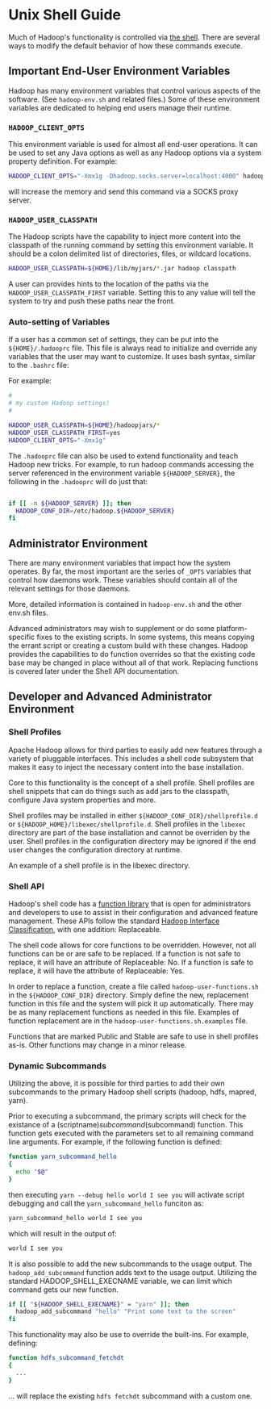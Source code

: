 <!---
  Licensed under the Apache License, Version 2.0 (the "License");
  you may not use this file except in compliance with the License.
  You may obtain a copy of the License at

   http://www.apache.org/licenses/LICENSE-2.0

  Unless required by applicable law or agreed to in writing, software
  distributed under the License is distributed on an "AS IS" BASIS,
  WITHOUT WARRANTIES OR CONDITIONS OF ANY KIND, either express or implied.
  See the License for the specific language governing permissions and
  limitations under the License. See accompanying LICENSE file.
-->

# Unix Shell Guide

<!-- MACRO{toc|fromDepth=0|toDepth=3} -->

Much of Hadoop's functionality is controlled via [the shell](CommandsManual.html).  There are several ways to modify the default behavior of how these commands execute.

## Important End-User Environment Variables

Hadoop has many environment variables that control various aspects of the software.  (See `hadoop-env.sh` and related files.)  Some of these environment variables are dedicated to helping end users manage their runtime.

### `HADOOP_CLIENT_OPTS`

This environment variable is used for almost all end-user operations.  It can be used to set any Java options as well as any Hadoop options via a system property definition. For example:

```bash
HADOOP_CLIENT_OPTS="-Xmx1g -Dhadoop.socks.server=localhost:4000" hadoop fs -ls /tmp
```

will increase the memory and send this command via a SOCKS proxy server.

### `HADOOP_USER_CLASSPATH`

The Hadoop scripts have the capability to inject more content into the classpath of the running command by setting this environment variable.  It should be a colon delimited list of directories, files, or wildcard locations.

```bash
HADOOP_USER_CLASSPATH=${HOME}/lib/myjars/*.jar hadoop classpath
```

A user can provides hints to the location of the paths via the `HADOOP_USER_CLASSPATH_FIRST` variable.  Setting this to any value will tell the system to try and push these paths near the front.

### Auto-setting of Variables

If a user has a common set of settings, they can be put into the `${HOME}/.hadooprc` file.  This file is always read to initialize and override any variables that the user may want to customize.  It uses bash syntax, similar to the `.bashrc` file:

For example:

```bash
#
# my custom Hadoop settings!
#

HADOOP_USER_CLASSPATH=${HOME}/hadoopjars/*
HADOOP_USER_CLASSPATH_FIRST=yes
HADOOP_CLIENT_OPTS="-Xmx1g"
```

The `.hadooprc` file can also be used to extend functionality and teach Hadoop new tricks.  For example, to run hadoop commands accessing the server referenced in the environment variable `${HADOOP_SERVER}`, the following in the `.hadooprc` will do just that:

```bash

if [[ -n ${HADOOP_SERVER} ]]; then
  HADOOP_CONF_DIR=/etc/hadoop.${HADOOP_SERVER}
fi
```

## Administrator Environment

There are many environment variables that impact how the system operates.  By far, the most important are the series of `_OPTS` variables that control how daemons work.  These variables should contain all of the relevant settings for those daemons.

More, detailed information is contained in `hadoop-env.sh` and the other env.sh files.

Advanced administrators may wish to supplement or do some platform-specific fixes to the existing scripts.  In some systems, this means copying the errant script or creating a custom build with these changes.  Hadoop provides the capabilities to do function overrides so that the existing code base may be changed in place without all of that work.  Replacing functions is covered later under the Shell API documentation.

## Developer and Advanced Administrator Environment

### Shell Profiles

Apache Hadoop allows for third parties to easily add new features through a variety of pluggable interfaces.  This includes a shell code subsystem that makes it easy to inject the necessary content into the base installation.

Core to this functionality is the concept of a shell profile.  Shell profiles are shell snippets that can do things such as add jars to the classpath, configure Java system properties and more.

Shell profiles may be installed in either `${HADOOP_CONF_DIR}/shellprofile.d` or `${HADOOP_HOME}/libexec/shellprofile.d`.  Shell profiles in the `libexec` directory are part of the base installation and cannot be overriden by the user.  Shell profiles in the configuration directory may be ignored if the end user changes the configuration directory at runtime.

An example of a shell profile is in the libexec directory.

### Shell API

Hadoop's shell code has a [function library](./UnixShellAPI.html) that is open for administrators and developers to use to assist in their configuration and advanced feature management.  These APIs follow the standard [Hadoop Interface Classification](./InterfaceClassification.html), with one addition: Replaceable.

The shell code allows for core functions to be overridden. However, not all functions can be or are safe to be replaced.  If a function is not safe to replace, it will have an attribute of Replaceable: No.  If a function is safe to replace, it will have the attribute of Replaceable: Yes.

In order to replace a function, create a file called `hadoop-user-functions.sh` in the `${HADOOP_CONF_DIR}` directory.  Simply define the new, replacement function in this file and the system will pick it up automatically.  There may be as many replacement functions as needed in this file.  Examples of function replacement are in the `hadoop-user-functions.sh.examples` file.

Functions that are marked Public and Stable are safe to use in shell profiles as-is.  Other functions may change in a minor release.

### Dynamic Subcommands

Utilizing the above, it is possible for third parties to add their own subcommands to the primary Hadoop shell scripts (hadoop, hdfs, mapred, yarn).

Prior to executing a subcommand, the primary scripts will check for the existance of a (scriptname)_subcommand_(subcommand) function.  This function gets executed with the parameters set to all remaining command line arguments.  For example, if the following function is defined:

```bash
function yarn_subcommand_hello
{
  echo "$@"
}
```

then executing `yarn --debug hello world I see you` will activate script debugging and call the `yarn_subcommand_hello` funciton as:

```bash
yarn_subcommand_hello world I see you
```

which will result in the output of:

```bash
world I see you
```

It is also possible to add the new subcommands to the usage output. The `hadoop_add_subcommand` function adds text to the usage output.  Utilizing the standard HADOOP_SHELL_EXECNAME variable, we can limit which command gets our new function.

```bash
if [[ "${HADOOP_SHELL_EXECNAME}" = "yarn" ]]; then
  hadoop_add_subcommand "hello" "Print some text to the screen"
fi
```

This functionality may also be use to override the built-ins.  For example, defining:

```bash
function hdfs_subcommand_fetchdt
{
  ...
}
```

... will replace the existing `hdfs fetchdt` subcommand with a custom one.
